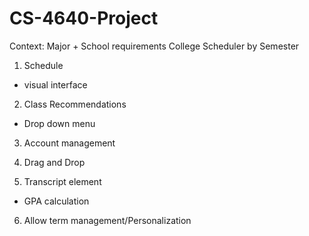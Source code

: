 ﻿# CS-4640-Project

Context: Major + School requirements 
  College Scheduler by Semester

1. Schedule

- visual interface
  
2. Class Recommendations

- Drop down menu 
  
3. Account management

4. Drag and Drop

5. Transcript element

- GPA calculation
  
6. Allow term management/Personalization
